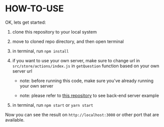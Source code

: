 # HOW-TO-USE

OK, lets get started:

1. clone this repository to your local system

2. move to cloned repo directory, and then open terminal

3. in terminal, run `npm install`

4. if you want to use your own server, make sure to change url in `src/store/actions/index.js` in `getQuestion` function based on your own server url

    - note: before running this code, make sure you've already running your own server

    - note: please refer to [this repository](https://github.com/ajiyudhanto/quiz-web-back-end) to see back-end server example

6. in terminal, run `npm start` or `yarn start`

Now you can see the result on `http://localhost:3000` or other port that are available.
